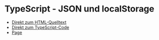 # TypeScript - JSON und localStorage
* [Direkt zum HTML-Quelltext](https://github.com/PhilippOesch/GIS-Beispiele-und-Musterl-sungen/tree/main/Lokal%20Storage_Json/index.html)
* [Direkt zum TypeScript-Code](https://github.com/PhilippOesch/GIS-Beispiele-und-Musterl-sungen/tree/main/Lokal%20Storage_Json/scripts.ts)
* [Page](https://philippoesch.github.io/GIS-Beispiele-und-Musterloesungen/Lokal%20Storage_Json/)
